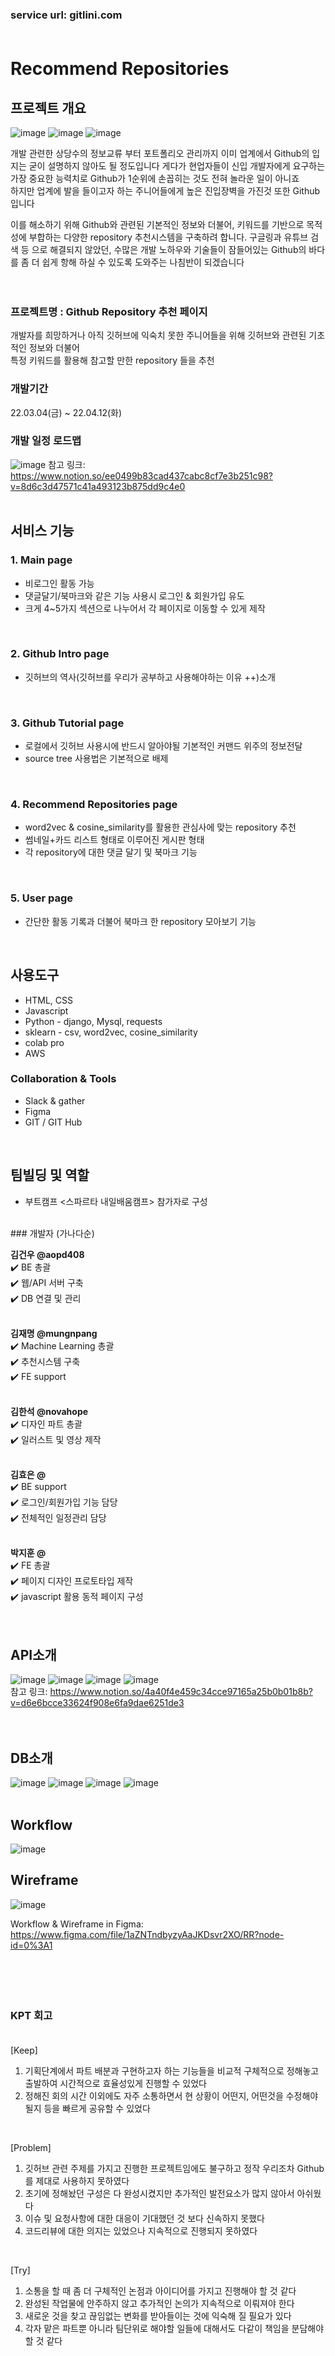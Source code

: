 ### service url: gitlini.com<br><br>

# Recommend Repositories

## 프로젝트 개요
![image](https://user-images.githubusercontent.com/92630511/157400997-2696e974-fe29-4277-8763-8073ab921831.png)
![image](https://user-images.githubusercontent.com/92630511/157476539-a825b50d-0ef6-4978-9f8a-15ed582b5ed5.png)
![image](https://user-images.githubusercontent.com/92630511/157476597-ddfd3fb6-fc3f-47c9-bb17-643b4f4b5aab.png)
<br>

 개발 관련한 상당수의 정보교류 부터 포트폴리오 관리까지 이미 업계에서 Github의 입지는 굳이 설명하지 않아도 될 정도입니다 게다가 현업자들이 신입 개발자에게 요구하는 가장 중요한 능력치로 Github가 1순위에 손꼽히는 것도 전혀 놀라운 일이 아니죠<br>
하지만 업계에 발을 들이고자 하는 주니어들에게 높은 진입장벽을 가진것 또한 Github 입니다<br>

이를 해소하기 위해 Github와 관련된 기본적인 정보와 더불어, 키워드를 기반으로 목적성에 부합하는 다양한 repository 추천시스템을 구축하려 합니다. 구글링과 유튜브 검색 등 으로 해결되지 않았던, 수많은 개발 노하우와 기술들이 잠들어있는 Github의 바다를 좀 더 쉽게 항해 하실 수 있도록 도와주는 나침반이 되겠습니다<br>
<br>
<br>

### 프로젝트명 : Github Repository 추천 페이지
개발자를 희망하거나 아직 깃허브에 익숙치 못한 주니어들을 위해 깃허브와 관련된 기초적인 정보와 더불어<br>
특정 키워드를 활용해 참고할 만한 repository 들을 추천
<br>

### 개발기간
22.03.04(금) ~ 22.04.12(화)
<br>

### 개발 일정 로드맵
![image](https://user-images.githubusercontent.com/92630511/157398692-ab31851a-bcf6-4b66-88bf-bf7ed809587f.png)
참고 링크: https://www.notion.so/ee0499b83cad437cabc8cf7e3b251c98?v=8d6c3d47571c41a493123b875dd9c4e0
<br>
<br>

## 서비스 기능

### 1. Main page
- 비로그인 활동 가능
- 댓글달기/북마크와 같은 기능 사용시 로그인 & 회원가입 유도
- 크게 4~5가지 섹션으로 나누어서 각 페이지로 이동할 수 있게 제작
<br>

### 2. Github Intro page
- 깃허브의 역사(깃허브를 우리가 공부하고 사용해야하는 이유 ++)소개
<br>

### 3. Github Tutorial page
- 로컬에서 깃허브 사용시에 반드시 알아야될 기본적인 커맨드 위주의 정보전달
- source tree 사용법은 기본적으로 배제
<br>

### 4. Recommend Repositories page
- word2vec & cosine_similarity를 활용한 관심사에 맞는 repository 추천
- 썸네일+카드 리스트 형태로 이루어진 게시판 형태
- 각 repository에 대한 댓글 달기 및 북마크 기능
<br>

### 5. User page
- 간단한 활동 기록과 더불어 북마크 한 repository 모아보기 기능
<br>

## 사용도구
- HTML, CSS
- Javascript
- Python - django, Mysql, requests
- sklearn - csv, word2vec, cosine_similarity
- colab pro
- AWS

### Collaboration & Tools
- Slack & gather
- Figma
- GIT / GIT Hub
<br>

## 팀빌딩 및 역할
- 부트캠프 <스파르타 내일배움캠프> 참가자로 구성
<br>
### 개발자 (가나다순)<br>

**김건우 @aopd408**<br>
✔️ BE 총괄<br>
✔️ 웹/API 서버 구축<br>
✔️ DB 연결 및 관리<br>
<br>

**김재명 @mungnpang**<br>
✔️ Machine Learning 총괄<br>
✔️ 추천시스템 구축<br>
✔️ FE support<br>
<br>

**김한석 @novahope** <br>
✔️ 디자인 파트 총괄<br>
✔️ 일러스트 및 영상 제작<br>
<br>

**김효은 @** <br>
✔️ BE support<br>
✔️ 로그인/회원가입 기능 담당<br>
✔️ 전체적인 일정관리 담당<br>
<br>

**박지훈 @** <br>
✔️ FE 총괄<br>
✔️ 페이지 디자인 프로토타입 제작<br>
✔️ javascript 활용 동적 페이지 구성<br>
<br>
<br>
## API소개
![image](https://images.velog.io/images/aopd48/post/0496214b-e337-4cc2-9126-4e41b3b8d64a/image.png)
![image](https://images.velog.io/images/aopd48/post/2549a777-bb49-4713-8d8c-c45bc8c21acc/image.png)
![image](https://images.velog.io/images/aopd48/post/0574a6bb-1400-4d95-9077-b5f60f500d0a/image.png)
![image](https://images.velog.io/images/aopd48/post/273b5e96-fc03-41a7-9097-e3faae7f4e82/image.png)<br>
참고 링크: https://www.notion.so/4a40f4e459c34cce97165a25b0b01b8b?v=d6e6bcce33624f908e6fa9dae6251de3<br>
<br>
<br>
## DB소개
![image](https://images.velog.io/images/aopd48/post/abc41f19-c8a3-42e3-aa56-26e9d53db5a7/image.png)
![image](https://images.velog.io/images/aopd48/post/db52a093-d303-477a-a8a1-e330b7106ead/image.png)
![image](https://images.velog.io/images/aopd48/post/719fb9a2-fda1-4757-b28c-2bc9aed53935/image.png)
![image](https://images.velog.io/images/aopd48/post/25bc691d-79e5-42c5-b903-e43c8782b599/image.png)
<br>
<br>
## Workflow
![image](https://user-images.githubusercontent.com/92630511/157398505-d11d0469-6dfc-4248-9196-a90ac5d42b1c.png)<br>

## Wireframe
![image](https://user-images.githubusercontent.com/92630511/157482826-0302237c-b963-4a22-b4de-acba68dad2f8.png)

Workflow & Wireframe in Figma: https://www.figma.com/file/1aZNTndbyzyAaJKDsvr2XO/RR?node-id=0%3A1
<br><br><br><br><br>

### KPT 회고<br><br>

[Keep]<br>
1. 기획단계에서 파트 배분과 구현하고자 하는 기능들을 비교적 구체적으로 정해놓고 출발하여 시간적으로 효율성있게 진행할 수 있었다
2. 정해진 회의 시간 이외에도 자주 소통하면서 현 상황이 어떤지, 어떤것을 수정해야될지 등을 빠르게 공유할 수 있었다
<br>

[Problem]<br>
1. 깃허브 관련 주제를 가지고 진행한 프로젝트임에도 불구하고 정작 우리조차 Github를 제대로 사용하지 못하였다
2. 초기에 정해놨던 구성은 다 완성시켰지만 추가적인 발전요소가 많지 않아서 아쉬웠다
3. 이슈 및 요청사항에 대한 대응이 기대했던 것 보다 신속하지 못했다
4. 코드리뷰에 대한 의지는 있었으나 지속적으로 진행되지 못하였다
<br>

[Try]<br>
1. 소통을 할 때 좀 더 구체적인 논점과 아이디어를 가지고 진행해야 할 것 같다
2. 완성된 작업물에 안주하지 않고 추가적인 논의가 지속적으로 이뤄져야 한다
3. 새로운 것을 찾고 끊임없는 변화를 받아들이는 것에 익숙해 질 필요가 있다
4. 각자 맡은 파트뿐 아니라 팀단위로 해야할 일들에 대해서도 다같이 책임을 분담해야 할 것 같다
